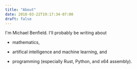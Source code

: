 ```yaml
---
title: "About"
date: 2018-03-22T19:17:34-07:00
draft: false
---
```


I'm Michael Benfield. I'll probably be writing about

- mathematics,

- artifical intelligence and machine learning, and

- programming (especially Rust, Python, and x64 assembly).
